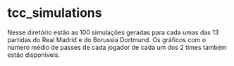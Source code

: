 # tcc_simulations

Nesse diretório estão as 100 simulações geradas para cada umas das 13 partidas do Real Madrid e do Borussia Dortmund.
Os gráficos com o número médio de passes de cada jogador de cada um dos 2 times também estão disponíveis.
